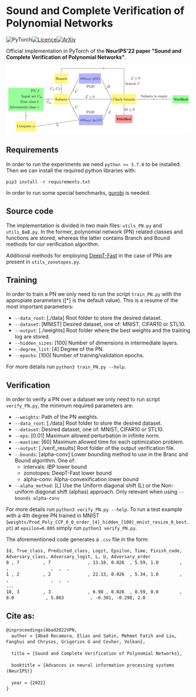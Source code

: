 # Sound and Complete Verification of Polynomial Networks

![PyTorch](https://img.shields.io/badge/PyTorch-%23EE4C2C.svg?style=for-the-badge&logo=PyTorch&logoColor=white)[![Licence](https://img.shields.io/github/license/Ileriayo/markdown-badges?style=for-the-badge)](./LICENSE)[![ArXiv](https://img.shields.io/badge/Preprint-ArXiv-red?style=for-the-badge)](https://arxiv.org/abs/2209.07235)

Official implementation in PyTorch of the **NeurIPS'22 paper "Sound and Complete Verification of Polynomial Networks"**.

![Overview of our method](figures/method.png)

## Requirements

In order to run the experiments we need `python >= 3.7.0` to be installed. Then we can install the required python libraries with:

```
pip3 install -r requirements.txt
```

In order to run some special benchmarks, [gurobi](https://www.gurobi.com/downloads/?campaignid=2027425882&adgroupid=77414946611&creative=355014679679&keyword=gurobi&matchtype=e&gclid=CjwKCAjwi6WSBhA-EiwA6Niok7KcFMgS04sRvNaFqDpJ5biOSLToyu_OKo25zwFkgDyoh58fb4eYvhoCmcoQAvD_BwE) is needed.

## Source code

The implementation is divided in two main files: `utils_PN.py` and `utils_BaB.py`. In the former, polynomial network (PN) related classes and functions are stored, whereas the latter contains Branch and Bound methods for our verification algorithm.

Additional methods for employing [DeepT-Fast](https://dl.acm.org/doi/abs/10.1145/3453483.3454056) in the case of PNs are present in `utils_zonotopes.py`.

## Training

In order to train a PN we only need to run the script `train_PN.py` with the appropiate parameters ([*] is the default value). This is a resume of the most important parameters:

- `--data_root`: [./data] Root folder to store the desired dataset.
- `--dataset`: [MNIST] Desired dataset, one of: MNIST, CIFAR10 or STL10.
- `--output`: [./weights] Root folder where the best weights and the training log are stored.
- `--hidden_sizes`: [100] Number of dimensions in intermediate layers.
- `--degree_list`: [4] Degree of the PN.
- `--epochs`: [100] Number of training/validation epochs.

For more details run `python3 train_PN.py --help`.

## Verification

In order to verify a PN over a dataset we only need to run script `verify_PN.py`, the minimum required parameters are:

- `--weights`: Path of the PN weights.
- `--data_root`: [./data] Root folder to store the desired dataset.
- `--dataset`: Desired dataset, one of: MNIST, CIFAR10 or STL10.
- `--eps`: [0.01] Maximum allowed perturbation in infinite norm.
- `--maxtime`: [60] Maximum allowed time for each optimization problem.
- `--output`: [./verif_results] Root folder of the output verification file.
- `--bounds`: [alpha-conv] Lower bounding method to use in the Branc and Bound algorithm. One of:
    - intervals: IBP lower bound
    - zonotopes: DeepT-Fast lower bound
    - alpha-conv: Alpha-convexification lower bound
- `--alpha_method`: [L] Use the Uniform diagonal shift (L) or the Non-uniform diagonal shift (alphas) approach. Only relevant when using `--bounds alpha-conv`

For more details run `python3 verify_PN.py --help`. To run a test example with a 4th degree PN trained in MNIST (`weights/Prod_Poly_CCP_0_0_order_[4]_hidden_[100]_mnist_resize_0_best.pt`) at `epsilon=0.005` simply run `python3 verify_PN.py`.

The aforementioned code generates a `.csv` file in the form:

```
Id, True_class, Predicted_class, Logit, Epsilon, Time, Finish_code, Adversary_class, Adversary_logit, L, U, Adversary_order
0 , 7         , 7              , 13.18, 0.026  , 5.59, 1.0        ,                ,                ,  ,  ,
1 , 2         , 2              , 22.13, 0.026  , 5.34, 1.0        ,                ,                ,  ,  ,
...
18, 3         , 3              , 6.98 , 0.026  , 0.59, 0.0        , 8.0            , 5.863          , -0.301, -0.298, 2.0
```

## Cite as:

```
@inproceedings{Abad2022VPN,
  author = {Abad Rocamora, Elias and Sahin, Mehmet Fatih and Liu, Fanghui and Chrysos, Grigorios G and Cevher, Volkan},

  title = {Sound and Complete Verification of Polynomial Networks},

  booktitle = {Advances in neural information processing systems (NeurIPS)}

  year = {2022}
}
```
